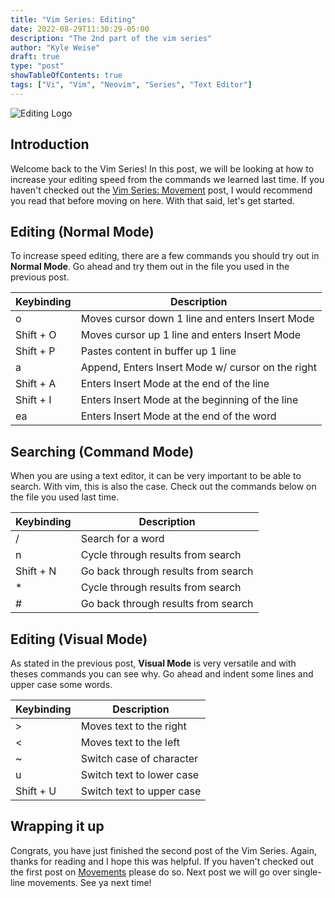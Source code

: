 ```yaml
---
title: "Vim Series: Editing"
date: 2022-08-29T11:30:29-05:00
description: "The 2nd part of the vim series"
author: "Kyle Weise"
draft: true 
type: "post"
showTableOfContents: true
tags: ["Vi", "Vim", "Neovim", "Series", "Text Editor"]
---
```


![Editing Logo](/images/posts/vim/series/editing.png)

## Introduction

Welcome back to the Vim Series! In this post, we will be looking at how to increase your editing speed 
from the commands we learned last time. If you haven't checked out the [Vim Series: Movement](https://www.weiseguy.com/posts/vim-series-movement/) 
post, I would recommend you read that before moving on here. With that said, let's get started.

## Editing (Normal Mode)

To increase speed editing, there are a few commands you should try out in **Normal Mode**. Go ahead and try them out in the file 
you used in the previous post.

| Keybinding | Description |
| --- | --- |
| o | Moves cursor down 1 line and enters Insert Mode |
| Shift + O | Moves cursor up 1 line and enters Insert Mode |
| Shift + P | Pastes content in buffer up 1 line |
| a | Append, Enters Insert Mode w/ cursor on the right |
| Shift + A | Enters Insert Mode at the end of the line |
| Shift + I | Enters Insert Mode at the beginning of the line |
| ea | Enters Insert Mode at the end of the word |

## Searching (Command Mode)

When you are using a text editor, it can be very important to be able to search. With vim, this is also the case. Check out the commands below on the 
file you used last time.

| Keybinding | Description |
| --- | --- |
| / | Search for a word |
| n | Cycle through results from search |
| Shift + N | Go back through results from search |
| * | Cycle through results from search | 
| # | Go back through results from search |

## Editing (Visual Mode)

As stated in the previous post, **Visual Mode** is very versatile and with theses commands you can see why. Go ahead and indent some lines and upper case 
some words.

| Keybinding | Description |
| --- | --- |
| > | Moves text to the right |
| < | Moves text to the left |
| ~ | Switch case of character |
| u | Switch text to lower case | 
| Shift + U | Switch text to upper case |

## Wrapping it up

Congrats, you have just finished the second post of the Vim Series. Again, thanks for reading and I hope this was helpful. If you haven't checked out the 
first post on [Movements](https://www.weiseguy.com/posts/vim-series-movement) please do so. Next post we will go over single-line movements. See ya next time! 

